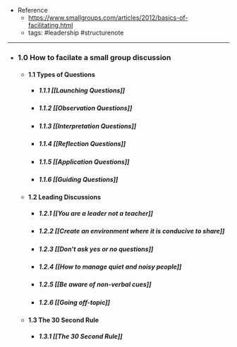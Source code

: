 - Reference
	- https://www.smallgroups.com/articles/2012/basics-of-facilitating.html
	- tags: #leadership #structurenote

---

- ### 1.0 How to facilate a small group discussion
	- ####  1.1 Types of Questions
		- #####  1.1.1 [[Launching Questions]]
		- #####  1.1.2 [[Observation Questions]]
		- #####  1.1.3 [[Interpretation Questions]]
		- #####  1.1.4  [[Reflection Questions]]
		- #####  1.1.5 [[Application Questions]]
		- ##### 	1.1.6 [[Guiding Questions]]
	- ####  1.2 Leading Discussions
		- #####  1.2.1 [[You are a leader not a teacher]] 
		- ##### 1.2.2 [[Create an environment where it is conducive to share]] 
		- #####  1.2.3 [[Don't ask yes or no questions]]
		- #####  1.2.4 [[How to manage quiet and noisy people]]
		- #####  1.2.5 [[Be aware of non-verbal cues]]
		- #####  1.2.6 [[Going off-topic]]
	- #### 1.3 The 30 Second Rule
		-  #####  1.3.1 [[The 30 Second Rule]]


		 